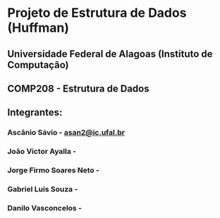 # Projeto de Estrutura de Dados (Huffman)

## Universidade Federal de Alagoas (Instituto de Computação)
## COMP208 - Estrutura de Dados
## Integrantes:
  ### Ascânio Sávio - asan2@ic.ufal.br
  ### João Victor Ayalla - 
  ### Jorge Firmo Soares Neto - 
  ### Gabriel Luis Souza -
  ### Danilo Vasconcelos -

